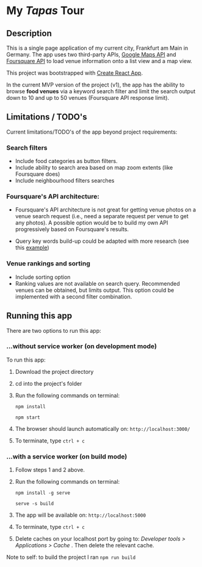

# My *Tapas* Tour

## Description

This is a single page application of my current city, Frankfurt am Main in Germany. The app uses two third-party APIs, 
[Google Maps API](https://cloud.google.com/maps-platform/) and [Foursquare API](https://developer.foursquare.com/) to load venue information
onto a list view and a map view. 

This project was bootstrapped with [Create React App](https://github.com/facebook/create-react-app).

In the current MVP version of the project (v1), the app has the ability to browse **food venues** via a keyword search filter and 
limit the search output down to 10 and up to 50 venues (Foursquare API response limit). 

## Limitations / TODO's

Current limitations/TODO's of the app beyond project requirements:

### Search filters

- Include food categories as button filters.
- Include ability to search area based on map zoom extents (like Foursquare does)
- Include neighbourhood filters searches 

### Foursquare's API architecture:

- Foursquare's API architecture is not great for getting venue photos on a venue search request (i.e., need a separate request per venue to get any photos).
A possible option would be to build my own API progressively based on Foursquare's results.

- Query key words build-up could be adapted with more research (see this [example](https://stackoverflow.com/questions/8945377/whats-the-best-way-to-tune-my-foursquare-api-search-queries)) 

### Venue rankings and sorting

- Include sorting option
- Ranking values are not available on search query. Recommended venues can be obtained, but limits output.
This option could be implemented with a second filter combination.  

## Running this app

There are two options to run this app: 

### ...without service worker (on development mode)

To run this app: 

1. Download the project directory
2. cd into the project's folder
3. Run the following commands on terminal:

    `npm install`
    
    `npm start`
 
4. The browser should launch automatically on: `http://localhost:3000/`

5. To terminate, type `ctrl + c`

 
### ...with a service worker (on build mode)

1. Follow steps 1 and 2 above.
2. Run the following commands on terminal:

    `npm install -g serve`
    
    `serve -s build` 
    
3. The app will be available on: `http://localhost:5000 `

4. To terminate, type `ctrl + c`

5. Delete caches on your localhost port by going to: *Developer tools > Applications > Cache* . Then delete the relevant cache.
     
Note to self: to build the project I ran `npm run build`